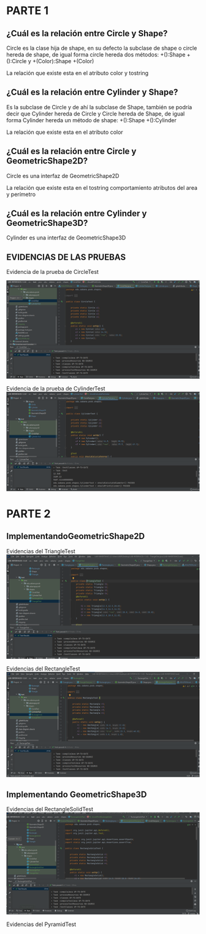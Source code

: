 # PARTE 1
## ¿Cuál es la relación entre Circle y Shape?
Circle es la clase hija de shape, en su defecto la subclase de shape o circle hereda de shape, de igual forma circle hereda dos métodos: +():Shape  +():Circle  y +(Color):Shape  +(Color)

La relación que existe esta en el atributo color y tostring

## ¿Cuál es la relación entre Cylinder y Shape?
Es la subclase de Circle y de ahí la subclase de Shape, también se podría decir que Cylinder hereda de Circle y Circle hereda de Shape, de igual forma Cylinder hereda un método de shape: +():Shape  +():Cylinder

La relación que existe esta en el atributo color

## ¿Cuál es la relación entre Circle y GeometricShape2D?
Circle es una interfaz de GeometricShape2D

La relación que existe esta en el tostring comportamiento atributos del area y perímetro 
## ¿Cuál es la relación entre Cylinder y GeometricShape3D?
Cylinder es una interfaz de GeometricShape3D

## EVIDENCIAS DE LAS PRUEBAS

Evidencia de la prueba de CircleTest

![img_1.png](img_1.png)

Evidencia de la prueba de CylinderTest
![img.png](img.png)

# PARTE 2

## ImplementandoGeometricShape2D

Evidencias del TriangleTest
![img_2.png](img_2.png)

Evidencias del RectangleTest 
![img_3.png](img_3.png)

## Implementando GeometricShape3D

Evidencias del RectangleSolidTest
![img_4.png](img_4.png)

Evidencias del PyramidTest